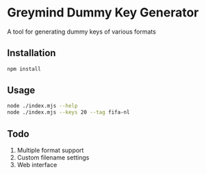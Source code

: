 # Greymind Dummy Key Generator

A tool for generating dummy keys of various formats

## Installation

``` bash
npm install
```

## Usage

``` bash
node ./index.mjs --help
node ./index.mjs --keys 20 --tag fifa-nl
```

## Todo

1. Multiple format support
2. Custom filename settings
3. Web interface
